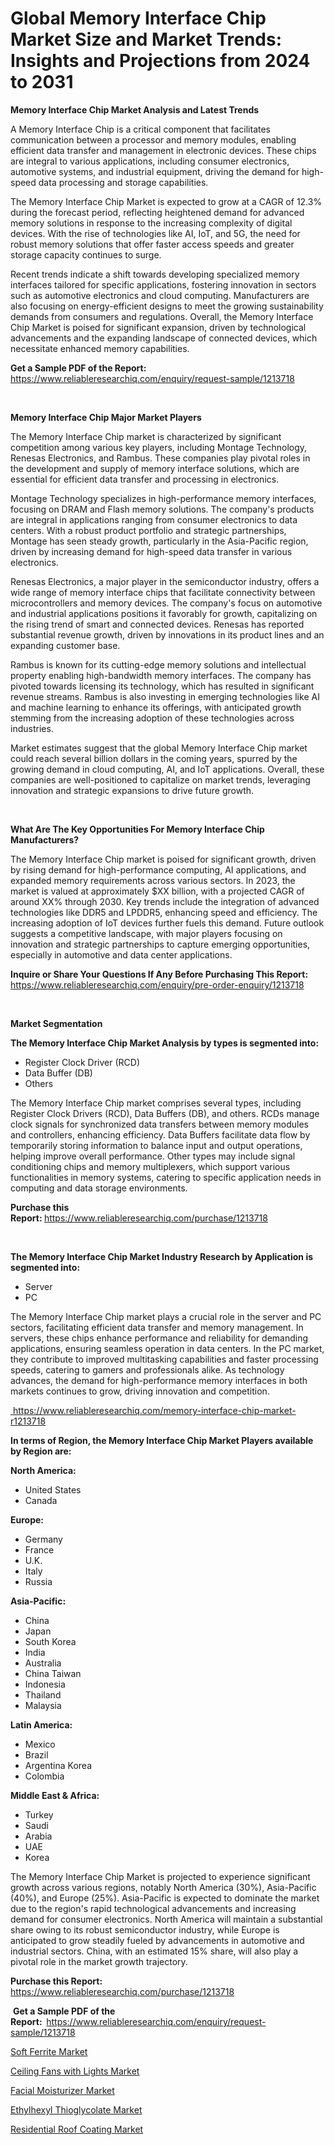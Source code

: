 <p><h1>Global Memory Interface Chip Market Size and Market Trends: Insights and Projections from 2024 to 2031</h1></p><p><strong>Memory Interface Chip Market Analysis and Latest Trends</strong></p>
<p><p>A Memory Interface Chip is a critical component that facilitates communication between a processor and memory modules, enabling efficient data transfer and management in electronic devices. These chips are integral to various applications, including consumer electronics, automotive systems, and industrial equipment, driving the demand for high-speed data processing and storage capabilities.</p><p>The Memory Interface Chip Market is expected to grow at a CAGR of 12.3% during the forecast period, reflecting heightened demand for advanced memory solutions in response to the increasing complexity of digital devices. With the rise of technologies like AI, IoT, and 5G, the need for robust memory solutions that offer faster access speeds and greater storage capacity continues to surge. </p><p>Recent trends indicate a shift towards developing specialized memory interfaces tailored for specific applications, fostering innovation in sectors such as automotive electronics and cloud computing. Manufacturers are also focusing on energy-efficient designs to meet the growing sustainability demands from consumers and regulations. Overall, the Memory Interface Chip Market is poised for significant expansion, driven by technological advancements and the expanding landscape of connected devices, which necessitate enhanced memory capabilities.</p></p>
<p><strong>Get a Sample PDF of the Report:&nbsp;</strong> <a href="https://www.reliableresearchiq.com/enquiry/request-sample/1213718?utm_campaign=1847&utm_medium=2&utm_source=Github&utm_content=ia&utm_term=12122024&utm_id=memory-interface-chip">https://www.reliableresearchiq.com/enquiry/request-sample/1213718</a></p>
<p>&nbsp;</p>
<p><strong>Memory Interface Chip Major Market Players</strong></p>
<p><p>The Memory Interface Chip market is characterized by significant competition among various key players, including Montage Technology, Renesas Electronics, and Rambus. These companies play pivotal roles in the development and supply of memory interface solutions, which are essential for efficient data transfer and processing in electronics.</p><p>Montage Technology specializes in high-performance memory interfaces, focusing on DRAM and Flash memory solutions. The company's products are integral in applications ranging from consumer electronics to data centers. With a robust product portfolio and strategic partnerships, Montage has seen steady growth, particularly in the Asia-Pacific region, driven by increasing demand for high-speed data transfer in various electronics.</p><p>Renesas Electronics, a major player in the semiconductor industry, offers a wide range of memory interface chips that facilitate connectivity between microcontrollers and memory devices. The company's focus on automotive and industrial applications positions it favorably for growth, capitalizing on the rising trend of smart and connected devices. Renesas has reported substantial revenue growth, driven by innovations in its product lines and an expanding customer base.</p><p>Rambus is known for its cutting-edge memory solutions and intellectual property enabling high-bandwidth memory interfaces. The company has pivoted towards licensing its technology, which has resulted in significant revenue streams. Rambus is also investing in emerging technologies like AI and machine learning to enhance its offerings, with anticipated growth stemming from the increasing adoption of these technologies across industries.</p><p>Market estimates suggest that the global Memory Interface Chip market could reach several billion dollars in the coming years, spurred by the growing demand in cloud computing, AI, and IoT applications. Overall, these companies are well-positioned to capitalize on market trends, leveraging innovation and strategic expansions to drive future growth.</p></p>
<p>&nbsp;</p>
<p><strong>What Are The Key Opportunities For Memory Interface Chip Manufacturers?</strong></p>
<p><p>The Memory Interface Chip market is poised for significant growth, driven by rising demand for high-performance computing, AI applications, and expanded memory requirements across various sectors. In 2023, the market is valued at approximately $XX billion, with a projected CAGR of around XX% through 2030. Key trends include the integration of advanced technologies like DDR5 and LPDDR5, enhancing speed and efficiency. The increasing adoption of IoT devices further fuels this demand. Future outlook suggests a competitive landscape, with major players focusing on innovation and strategic partnerships to capture emerging opportunities, especially in automotive and data center applications.</p></p>
<p><strong>Inquire or Share Your Questions If Any Before Purchasing This Report:</strong> <a href="https://www.reliableresearchiq.com/enquiry/pre-order-enquiry/1213718?utm_campaign=1847&utm_medium=2&utm_source=Github&utm_content=ia&utm_term=12122024&utm_id=memory-interface-chip">https://www.reliableresearchiq.com/enquiry/pre-order-enquiry/1213718</a></p>
<p>&nbsp;</p>
<p><strong>Market Segmentation</strong></p>
<p><strong>The Memory Interface Chip Market Analysis by types is segmented into:</strong></p>
<p><ul><li>Register Clock Driver (RCD)</li><li>Data Buffer (DB)</li><li>Others</li></ul></p>
<p><p>The Memory Interface Chip market comprises several types, including Register Clock Drivers (RCD), Data Buffers (DB), and others. RCDs manage clock signals for synchronized data transfers between memory modules and controllers, enhancing efficiency. Data Buffers facilitate data flow by temporarily storing information to balance input and output operations, helping improve overall performance. Other types may include signal conditioning chips and memory multiplexers, which support various functionalities in memory systems, catering to specific application needs in computing and data storage environments.</p></p>
<p><strong>Purchase this Report:&nbsp;</strong><a href="https://www.reliableresearchiq.com/purchase/1213718?utm_campaign=1847&utm_medium=2&utm_source=Github&utm_content=ia&utm_term=12122024&utm_id=memory-interface-chip">https://www.reliableresearchiq.com/purchase/1213718</a></p>
<p>&nbsp;</p>
<p><strong>The Memory Interface Chip Market Industry Research by Application is segmented into:</strong></p>
<p><ul><li>Server</li><li>PC</li></ul></p>
<p><p>The Memory Interface Chip market plays a crucial role in the server and PC sectors, facilitating efficient data transfer and memory management. In servers, these chips enhance performance and reliability for demanding applications, ensuring seamless operation in data centers. In the PC market, they contribute to improved multitasking capabilities and faster processing speeds, catering to gamers and professionals alike. As technology advances, the demand for high-performance memory interfaces in both markets continues to grow, driving innovation and competition.</p></p>
<p><a href="https://www.reliableresearchiq.com/memory-interface-chip-market-r1213718?utm_campaign=1847&utm_medium=2&utm_source=Github&utm_content=ia&utm_term=12122024&utm_id=memory-interface-chip">&nbsp;https://www.reliableresearchiq.com/memory-interface-chip-market-r1213718</a></p>
<p><strong>In terms of Region, the Memory Interface Chip Market Players available by Region are:</strong></p>
<p>
    <p> <strong> North America: </strong>
        <ul>
            <li>United States</li>
            <li>Canada</li>
        </ul>
        </p> 
    <p> <strong> Europe: </strong>
        <ul>
            <li>Germany</li>
            <li>France</li>
            <li>U.K.</li>
            <li>Italy</li>
            <li>Russia</li>
        </ul>
        </p> 
    <p> <strong> Asia-Pacific: </strong>
        <ul>
            <li>China</li>
            <li>Japan</li>
            <li>South Korea</li>
            <li>India</li>
            <li>Australia</li>
            <li>China Taiwan</li>
            <li>Indonesia</li>
            <li>Thailand</li>
            <li>Malaysia</li>
        </ul>
        </p> 
    <p> <strong> Latin America: </strong>
        <ul>
            <li>Mexico</li>
            <li>Brazil</li>
            <li>Argentina Korea</li>
            <li>Colombia</li>
        </ul>
        </p> 
    <p> <strong> Middle East & Africa: </strong>
        <ul>
            <li>Turkey</li>
            <li>Saudi</li>
            <li>Arabia</li>
            <li>UAE</li>
            <li>Korea</li>
        </ul>
    </p>
    </p>
<p><p>The Memory Interface Chip Market is projected to experience significant growth across various regions, notably North America (30%), Asia-Pacific (40%), and Europe (25%). Asia-Pacific is expected to dominate the market due to the region's rapid technological advancements and increasing demand for consumer electronics. North America will maintain a substantial share owing to its robust semiconductor industry, while Europe is anticipated to grow steadily fueled by advancements in automotive and industrial sectors. China, with an estimated 15% share, will also play a pivotal role in the market growth trajectory.</p></p>
<p><strong>Purchase this Report: </strong><a href="https://www.reliableresearchiq.com/purchase/1213718?utm_campaign=1847&utm_medium=2&utm_source=Github&utm_content=ia&utm_term=12122024&utm_id=memory-interface-chip">https://www.reliableresearchiq.com/purchase/1213718</a></p>
<p>&nbsp;<strong>Get a Sample PDF of the Report:&nbsp;&nbsp;</strong><a href="https://www.reliableresearchiq.com/enquiry/request-sample/1213718?utm_campaign=1847&utm_medium=2&utm_source=Github&utm_content=ia&utm_term=12122024&utm_id=memory-interface-chip">https://www.reliableresearchiq.com/enquiry/request-sample/1213718</a></p>
<p><strong></strong></p>
<p><p><a href="https://www.linkedin.com/pulse/soft-ferrite-market-size-overview-comprehensive-industry-8j0we?utm_campaign=1847&utm_medium=2&utm_source=Github&utm_content=ia&utm_term=12122024&utm_id=memory-interface-chip">Soft Ferrite Market</a></p><p><a href="https://www.linkedin.com/pulse/unveiling-ceiling-fans-lights-market-drivers-projected-123-cagr-fhcte?utm_campaign=1847&utm_medium=2&utm_source=Github&utm_content=ia&utm_term=12122024&utm_id=memory-interface-chip">Ceiling Fans with Lights Market</a></p><p><a href="https://www.linkedin.com/pulse/p-factrackr-ho6he?utm_campaign=1847&utm_medium=2&utm_source=Github&utm_content=ia&utm_term=12122024&utm_id=memory-interface-chip">Facial Moisturizer Market</a></p><p><a href="https://www.linkedin.com/pulse/rev-athenaur-okk4f?utm_campaign=1847&utm_medium=2&utm_source=Github&utm_content=ia&utm_term=12122024&utm_id=memory-interface-chip">Ethylhexyl Thioglycolate Market</a></p><p><a href="https://www.linkedin.com/pulse/market-outlook-residential-roof-coating-industry-from-2024-8o74e?utm_campaign=1847&utm_medium=2&utm_source=Github&utm_content=ia&utm_term=12122024&utm_id=memory-interface-chip">Residential Roof Coating Market</a></p></p>
